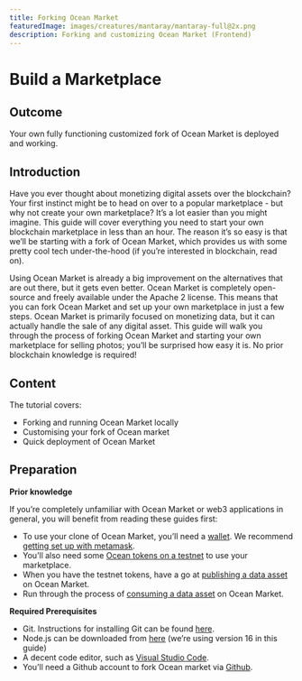 ```yaml
---
title: Forking Ocean Market
featuredImage: images/creatures/mantaray/mantaray-full@2x.png
description: Forking and customizing Ocean Market (Frontend)
---
```


# Build a Marketplace

## Outcome

Your own fully functioning customized fork of Ocean Market is deployed and working.

## Introduction

Have you ever thought about monetizing digital assets over the blockchain? Your first instinct might be to head on over to a popular marketplace - but why not create your own marketplace? It’s a lot easier than you might imagine. This guide will cover everything you need to start your own blockchain marketplace in less than an hour. The reason it’s so easy is that we’ll be starting with a fork of Ocean Market, which provides us with some pretty cool tech under-the-hood (if you’re interested in blockchain, read on).

Using Ocean Market is already a big improvement on the alternatives that are out there, but it gets even better. Ocean Market is completely open-source and freely available under the Apache 2 license. This means that you can fork Ocean Market and set up your own marketplace in just a few steps. Ocean Market is primarily focused on monetizing data, but it can actually handle the sale of any digital asset. This guide will walk you through the process of forking Ocean Market and starting your own marketplace for selling photos; you’ll be surprised how easy it is. No prior blockchain knowledge is required!

## Content

The tutorial covers:

* Forking and running Ocean Market locally
* Customising your fork of Ocean market
* Quick deployment of Ocean Market

## Preparation

**Prior knowledge**

If you’re completely unfamiliar with Ocean Market or web3 applications in general, you will benefit from reading these guides first:

* To use your clone of Ocean Market, you’ll need a [wallet](https://docs.oceanprotocol.com/tutorials/wallets/). We recommend [getting set up with metamask](https://docs.oceanprotocol.com/tutorials/metamask-setup/).
* You’ll also need some [Ocean tokens on a testnet](https://docs.oceanprotocol.com/tutorials/wallets-and-ocean-tokens/) to use your marketplace.
* When you have the testnet tokens, have a go at [publishing a data asset](https://docs.oceanprotocol.com/tutorials/marketplace-publish-data-asset/) on Ocean Market.
* Run through the process of [consuming a data asset](https://docs.oceanprotocol.com/tutorials/marketplace-consume-data-asset/) on Ocean Market.

**Required Prerequisites**

* Git. Instructions for installing Git can be found [here](https://git-scm.com/book/en/v2/Getting-Started-Installing-Git).
* Node.js can be downloaded from [here](https://nodejs.org/en/download/) (we’re using version 16 in this guide)
* A decent code editor, such as [Visual Studio Code](https://code.visualstudio.com/).
* You’ll need a Github account to fork Ocean market via [Github](https://github.com/).
